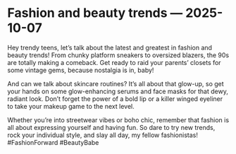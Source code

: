 # Fashion and beauty trends — 2025-10-07

Hey trendy teens, let’s talk about the latest and greatest in fashion and beauty trends! From chunky platform sneakers to oversized blazers, the 90s are totally making a comeback. Get ready to raid your parents’ closets for some vintage gems, because nostalgia is in, baby!

And can we talk about skincare routines? It’s all about that glow-up, so get your hands on some glow-enhancing serums and face masks for that dewy, radiant look. Don’t forget the power of a bold lip or a killer winged eyeliner to take your makeup game to the next level.

Whether you’re into streetwear vibes or boho chic, remember that fashion is all about expressing yourself and having fun. So dare to try new trends, rock your individual style, and slay all day, my fellow fashionistas! #FashionForward #BeautyBabe